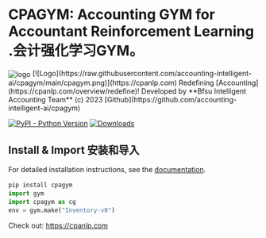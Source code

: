 # CPAGYM: Accounting GYM for Accountant Reinforcement Learning .会计强化学习GYM。
 <img src="./xxx.png" width = "300" height = "200" alt="logo" align=center />
 [![Logo](https://raw.githubusercontent.com/accounting-intelligent-ai/cpagym/main/cpagym.png)](https://cpanlp.com)
</img>
Redefining [Accounting](https://cpanlp.com/overview/redefine)!
Developed by **Bfsu Intelligent Accounting Team** (c) 2023
[Github](https://github.com/accounting-intelligent-ai/cpagym)

[![PyPI - Python Version](https://img.shields.io/static/v1?label=pypi&message=v0.0.12&color=blue)](https://pypi.org/project/cpanlp/)
[![Downloads](https://static.pepy.tech/badge/cpagym/week)](https://pepy.tech/project/cpagym)

## Install & Import 安装和导入
For detailed installation instructions, see the
[documentation](https://cpanlp.com/documentation).
```python
pip install cpagym
import gym
import cpagym as cg 
env = gym.make("Inventory-v0")
```


Check out: https://cpanlp.com